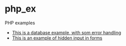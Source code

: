 # php_ex
PHP examples
- [This is a database example, with som error handling](linx.php)
- [This is an example of hidden input in forms](index.php)
